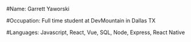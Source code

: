 #Name:
Garrett Yaworski

#Occupation:
Full time student at DevMountain in Dallas TX

#Languages:
Javascript, React, Vue, SQL, Node, Express, React Native

